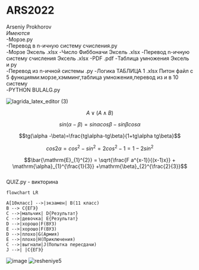 # ARS2022
Arseniy Prokhorov  
*Имеются*  
  -Морзе.ру    
  -Перевод в n-ичную систему счисления.py  
  -Морзе Эксель  .xlsx
  -Число Фиббоначи Эксель  .xlsx
  -Перевод n-ичную систему счисления Эксель .xlsx
  -PDF  .pdf
  -Таблица умножения Эксель и py  
  -Перевод из n-ичной системы .py
  -Логика ТАБЛИЦА 1 .xlsx 
   Питон файл с 5 функциями:морзе,хэмминг,таблица умножения,перевод из и в 10 систему  
  -PYTHON BULALG.py 
  
![lagrida_latex_editor (3)](https://user-images.githubusercontent.com/114455833/200458409-04114dbb-2929-4c78-9026-a2de3b80b06a.png) 

$$A \vee (A \wedge B)$$  

$$sin(\alpha-\beta)=sin\alpha cos\beta -sin\beta cos\alpha$$ 

$$tg(\alpha -\beta)=\frac{tg\alpha-tg\beta}{1+tg\alpha tg\beta}$$ 

$$cos2\alpha = cos^{2}-sin^{2}=2cos^{2}-1=1-2sin^{2}$$ 
 
$$\bar{\mathrm{E}_{1}^{2}} = \sqrt{\frac{F a^{x-1}}{(x-1)x}} + \mathrm{\alpha}_{1}^{\frac{1}{3}} +\mathrm{\beta}_{2}^{\frac{2}{3}}$$  
QUIZ.py - викторина  
```mermaid
flowchart LR

A[10класс] -->|экзамен| B(11 класс)
B --> C{ЕГЭ}
C -->|мальчик| D{Результат}
C -->|девочка| E{Результат}
D -->|хорошо|F(ВУЗ)
E -->|хорошо|F(ВУЗ)
D -->|плохо|G(Армия)
E -->|плохо|H(Приключения)
C -->|выгнали|J(Попытка пересдачи)
J -->| |C{ЕГЭ}
```
![image](https://user-images.githubusercontent.com/114455833/208801931-6194bc33-5ebb-456f-b6fd-536cd73819a3.png)
![resheniye5](https://user-images.githubusercontent.com/114455833/208807834-3c4c15b4-b2cd-49fa-8bbf-1903a7dc506e.png)


